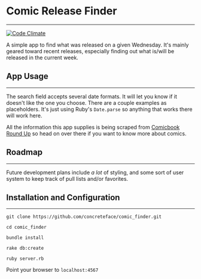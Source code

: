 # Comic Release Finder
***
[![Code Climate](https://codeclimate.com/github/concreteface/comic_finder/badges/gpa.svg)](https://codeclimate.com/github/concreteface/comic_finder)

A simple app to find what was released on a given Wednesday. It's mainly geared toward recent releases, especially finding out what is/will be released in the current week.

## App Usage
___

The search field accepts several date formats. It will let you know if it doesn't like the one you choose. There are a couple examples as placeholders. It's just using Ruby's `Date.parse` so anything that works there will work here.

All the information this app supplies is being scraped from [Comicbook Round Up](http://comicbookroundup.com/) so head on over there if you want to know more about comics.

## Roadmap
___

Future development plans include *a lot* of styling, and some sort of user system to keep track of pull lists and/or favorites.

## Installation and Configuration
___
`git clone https://github.com/concreteface/comic_finder.git`

`cd comic_finder`

`bundle install`

`rake db:create`

`ruby server.rb`

Point your browser to `localhost:4567`
